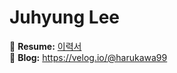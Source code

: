 # Juhyung Lee
🌱 **Resume:** [이력서](https://www.notion.so/3011c7856d06496fadb169c6d8f163e2?pvs=4)
<br>
🌱 **Blog:** https://velog.io/@harukawa99
